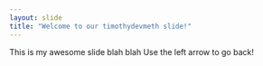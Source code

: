 ```yaml
---
layout: slide
title: "Welcome to our timothydevmeth slide!"
---
```

This is my awesome slide blah blah
Use the left arrow to go back!
